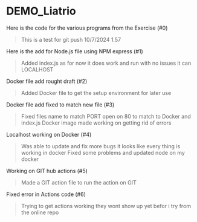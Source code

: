 # DEMO_Liatrio
Here is the code for the various programs from the Exercise  (#0)
>This is a test for git push 10/7/2024 1.57

Here is the add for Node.js file using NPM express  (#1)
>Added index.js as for now it does work and run with no issues it can LOCALHOST

Docker file add rought draft  (#2)
>Added Docker file to get the setup environment for later use

Docker file add fixed to match new file  (#3)
>Fixed files name to match 
>PORT open on 80 to match to Docker and index.js
>Docker image made working on getting rid of errors

Localhost working on Docker  (#4)
>Was able to update and fix more bugs it looks like every thing is working in
>docker 
>Fixed some problems and updated node on my docker 

Working on GIT hub actions  (#5)
>Made a GIT action file to run the action on GIT 

Fixed error in Actions code   (#6)
>Trying to get actions working they wont show up yet befor i try from the online repo 
